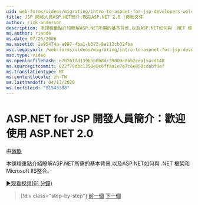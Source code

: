 ```yaml
---
uid: web-forms/videos/migrating/intro-to-aspnet-for-jsp-developers-welcome-to-aspnet-20
title: JSP 開發人員ASP.NET簡介:歡迎ASP.NET 2.0 |微軟文件
author: rick-anderson
description: 本課程重點介紹瞭解ASP.NET所需的基本背景,以及ASP.NET如何與 .NET 框架和Microsoft IIS整合。
ms.author: riande
ms.date: 07/25/2006
ms.assetid: 1a95474a-a897-4ba1-b372-8a112cb324ba
msc.legacyurl: /web-forms/videos/migrating/intro-to-aspnet-for-jsp-developers-welcome-to-aspnet-20
msc.type: video
ms.openlocfilehash: e7026ffd139b5b0b8dc39009c8bb2cea15acd148
ms.sourcegitcommit: 022f79dbc1350e0c6ffaa1e7e7c6e850cdabf9af
ms.translationtype: MT
ms.contentlocale: zh-TW
ms.lasthandoff: 04/17/2020
ms.locfileid: "81543388"
---
```

# <a name="intro-to-aspnet-for-jsp-developers-welcome-to-aspnet-20"></a>ASP.NET for JSP 開發人員簡介：歡迎使用 ASP.NET 2.0

由[微軟](https://github.com/microsoft)

本課程重點介紹瞭解ASP.NET所需的基本背景,以及ASP.NET如何與 .NET 框架和Microsoft IIS整合。

[&#9654;观看视频(61 分鐘)](https://channel9.msdn.com/Blogs/ASP-NET-Site-Videos/intro-to-aspnet-for-jsp-developers-welcome-to-aspnet-20)

> [!div class="step-by-step"]
> [前一個](migrating-from-classic-asp-to-aspnet.md)
> [下一個](intro-to-aspnet-for-jsp-developers-building-applications.md)
